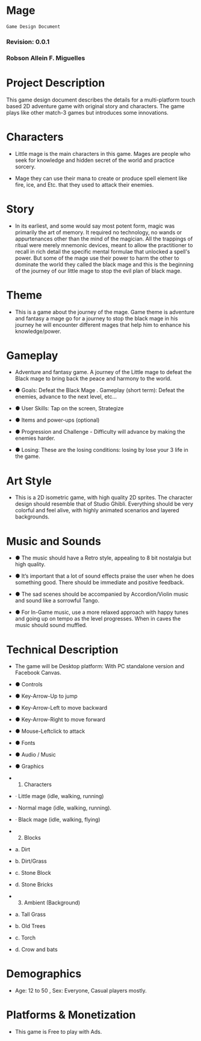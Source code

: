 # Mage
   	Game Design Document

               	 
### Revision: 0.0.1 
 
### Robson Allein F. Miguelles

 
# Project Description
 
This game design document describes the details for a multi-platform touch based 2D adventure game with original story and characters. The game plays like other match-3 games but introduces some innovations.
 
# Characters
 
* Little mage is the main characters in this game. Mages are people who seek for knowledge and hidden secret of the world and practice sorcery.
 
* Mage they can use their mana to create or produce spell element like fire, ice, and Etc. that they used to attack their enemies.
 
# Story
* In its earliest, and some would say most potent form, magic was primarily the art of memory. It required no technology, no wands or appurtenances other than the mind of the magician. All the trappings of ritual were merely mnemonic devices, meant to allow the practitioner to recall in rich detail the specific mental formulae that unlocked a spell's power. But some of the mage use their power to harm the other to dominate the world they called the black mage and this is the beginning of the journey of our little mage to stop the evil plan of black mage.
 
# Theme
* This is a game about the journey of the mage. Game theme is adventure and fantasy a mage go for a journey to stop the black mage in his journey he will encounter different mages that help him to enhance his knowledge/power.
 
# Gameplay
* Adventure and fantasy game. A journey of the Little mage to defeat the Black mage to bring back the peace and harmony to the world.
 
* ●     Goals: Defeat the Black Mage . Gameplay (short term): Defeat the enemies, advance to the next level, etc...
* ●     User Skills: Tap on the screen, Strategize
* ●     Items and power-ups (optional)
* ●     Progression and Challenge - Difficulty will advance by making the enemies harder.    	
* ●     Losing: These are the losing conditions: losing by lose your 3 life in the game.
 
# Art Style
* This is a 2D isometric game, with high quality 2D sprites. The character design should resemble that of Studio Ghibli. Everything should be very colorful and feel alive, with highly animated scenarios and layered backgrounds.
 
# Music and Sounds
* ●     The music should have a Retro style, appealing to 8 bit nostalgia but high quality.
                                                                                	
* ●     It’s important that a lot of sound effects praise the user when he does something good. There should be immediate and positive feedback.
                                                                                	
                                                                                	
* ●     The sad scenes should be accompanied by Accordion/Violin music and sound like a sorrowful Tango.
                                                                                	
* ●     For In-Game music, use a more relaxed approach with happy tunes and going up on tempo as the level progresses. When in caves the music should sound muffled.

# Technical Description
* The game will be Desktop platform: With PC standalone version and Facebook Canvas.
 
* ●     Controls
 
* ●     Key-Arrow-Up to jump
* ●     Key-Arrow-Left to move backward
* ●     Key-Arrow-Right to move forward
* ●     Mouse-Leftclick to attack
 
* ●     Fonts
* ●     Audio / Music  
* ●     Graphics
* 1.	Characters
* ·         Little mage (idle, walking, running)
* ·         Normal mage (idle, walking, running).
* ·         Black mage (idle, walking, flying)
 
* 2.	Blocks
* a.	Dirt
* b.	Dirt/Grass
* c. 	Stone Block
* d.	Stone Bricks
 
* 3.	Ambient (Background)
* a.	Tall Grass
* b.	Old Trees
* c. 	Torch
* d.	Crow and bats
 
# Demographics
* Age: 12 to 50 , Sex: Everyone, Casual players mostly.
# Platforms & Monetization
* This game is Free to play with Ads.
